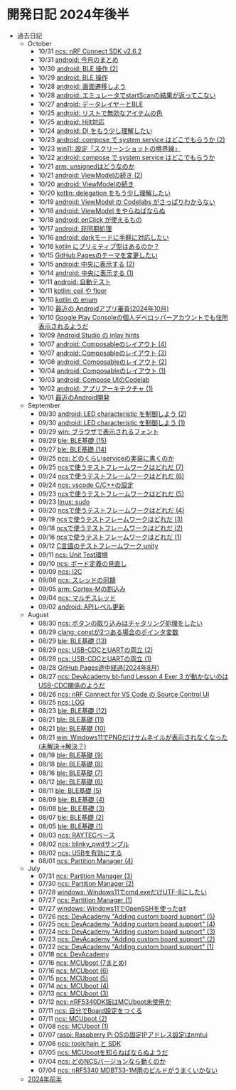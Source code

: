 # 開発日記 2024年後半

* 過去日記
  * October
    * 10/31 [ncs: nRF Connect SDK v2.6.2](/2024/10/20241031-ncs.html)
    * 10/31 [android: 今月のまとめ](/2024/10/20241031-and.html)
    * 10/30 [android: BLE 操作 (2)](/2024/10/20241030-and.html)
    * 10/29 [android: BLE 操作](/2024/10/20241029-and.html)
    * 10/28 [android: 画面遷移しよう](/2024/10/20241028-and2.html)
    * 10/28 [android: エミュレータでstartScanの結果が返ってこない](/2024/10/20241028-and.html)
    * 10/27 [android: データレイヤーとBLE](/2024/10/20241027-and.html)
    * 10/25 [android: リストで無効なアイテムの色](/2024/10/20241025-and2.html)
    * 10/25 [android: Hilt対応](/2024/10/20241025-and.html)
    * 10/24 [android: DI をもう少し理解したい](/2024/10/20241024-di.html)
    * 10/23 [android: compose で system service はどこでもらうか (2)](/2024/10/20241023-and.html)
    * 10/23 [win11: 設定「スクリーンショットの境界線」](/2024/10/20241023-win.html)
    * 10/22 [android: compose で system service はどこでもらうか](/2024/10/20241022-and.html)
    * 10/21 [arm: unsignedはどうなのか](/2024/10/20241021-arm.html)
    * 10/21 [android: ViewModelの続き (2)](/2024/10/20241021-and.html)
    * 10/20 [android: ViewModelの続き](/2024/10/20241020-and.html)
    * 10/20 [kotlin: delegation をもう少し理解したい](/2024/10/20241020-kot.html)
    * 10/19 [android: ViewModel の Codelabs がさっぱりわからない](/2024/10/20241019-and.html)
    * 10/18 [android: ViewModel をやらねばならぬ](/2024/10/20241018-and2.html)
    * 10/18 [android: onClick が使えるもの](/2024/10/20241018-and.html)
    * 10/17 [android: 非同期処理](/2024/10/20241017-and.html)
    * 10/16 [android: darkモードに手軽に対応したい](/2024/10/20241016-and.html)
    * 10/16 [kotlin にプリミティブ型はあるのか？](/2024/10/20241016-kot.html)
    * 10/15 [GitHub Pagesのテーマを変更したい](/2024/10/20241015-ghp.html)
    * 10/15 [android: 中央に表示する (2)](/2024/10/20241015-and.html)
    * 10/14 [android: 中央に表示する (1)](/2024/10/20241014-and.html)
    * 10/11 [android: 自動テスト](/2024/10/20241011-and.html)
    * 10/11 [kotlin: ceil や floor](/2024/10/20241011-kot.html)
    * 10/10 [kotlin の enum](/2024/10/20241010-kot.html)
    * 10/10 [最近の Androidアプリ審査(2024年10月)](/2024/10/20241010-gpc2.html)
    * 10/10 [Google Play Consoleの個人デベロッパーアカウントでも住所表示されるようだ](/2024/10/20241010-gpc.html)
    * 10/09 [Android Studio の inlay hints](/2024/10/20241009-and.html)
    * 10/07 [android: Composableのレイアウト (4)](/2024/10/20241008-and.html)
    * 10/07 [android: Composableのレイアウト (3)](/2024/10/20241007-and.html)
    * 10/06 [android: Composableのレイアウト (2)](/2024/10/20241006-and.html)
    * 10/04 [android: Composableのレイアウト (1)](/2024/10/20241004-and.html)
    * 10/03 [android: Compose UIのCodelab](/2024/10/20241003-and0.html)
    * 10/02 [android: アプリアーキテクチャ (1)](/2024/10/20241002-and.html)
    * 10/01 [最近のAndroid開発](/2024/10/20241001-and.html)
  * September
    * 09/30 [android: LED characteristic を制御しよう (2)](/2024/09/20240930-and2.html)
    * 09/30 [android: LED characteristic を制御しよう (1)](/2024/09/20240930-and.html)
    * 09/29 [win: ブラウザで表示されるフォント](/2024/09/20240929-win.html)
    * 09/29 [ble: BLE基礎 (15)](/2024/09/20240928-ble.html)
    * 09/27 [ble: BLE基礎 (14)](/2024/09/20240926-ble.html)
    * 09/25 [ncs: どのくらいserviceの実装に書くのか](/2024/09/20240925-ble.html)
    * 09/25 [ncsで使うテストフレームワークはどれだ (7)](/2024/09/20240925-test.html)
    * 09/24 [ncsで使うテストフレームワークはどれだ (6)](/2024/09/20240924-test.html)
    * 09/24 [ncs: vscode C/C++の設定](/2024/09/20240924-ncs.html)
    * 09/23 [ncsで使うテストフレームワークはどれだ (5)](/2024/09/20240923-test.html)
    * 09/23 [linux: sudo](/2024/09/20240923-linux.html)
    * 09/20 [ncsで使うテストフレームワークはどれだ (4)](/2024/09/20240920-test.html)
    * 09/19 [ncsで使うテストフレームワークはどれだ (3)](/2024/09/20240919-test.html)
    * 09/18 [ncsで使うテストフレームワークはどれだ (2)](/2024/09/20240918-test.html)
    * 09/16 [ncsで使うテストフレームワークはどれだ (1)](/2024/09/20240916-test.html)
    * 09/12 [C言語のテストフレームワーク unity](/2024/09/20240912-test.html)
    * 09/11 [ncs: Unit Test環境](/2024/09/20240911-test.html)
    * 09/10 [ncs: ボード定義の見直し](/2024/09/20240910-ncs.html)
    * 09/09 [ncs: I2C](/2024/09/20240909-ncs.html)
    * 09/08 [ncs: スレッドの同期](/2024/09/20240907-ncs.html)
    * 09/05 [arm: Cortex-Mの割込み](/2024/09/20240905-arm.html)
    * 09/04 [ncs: マルチスレッド](/2024/09/20240904-ncs.html)
    * 09/02 [android: APIレベル更新](/2024/09/20240902-and.html)
  * August
    * 08/30 [ncs: ボタンの取り込みはチャタリング処理をしたい](/2024/08/20240830-ncs.html)
    * 08/29 [clang: constが2つある場合のポインタ変数](/2024/08/20240829-c.html)
    * 08/29 [ble: BLE基礎 (13)](/2024/08/20240829-ble.html)
    * 08/29 [ncs: USB-CDCとUARTの両立 (2)](/2024/08/20240829-ncs.html)
    * 08/28 [ncs: USB-CDCとUARTの両立 (1)](/2024/08/20240828-ncs.html)
    * 08/28 [GitHub Pages途中経過(2024年8月)](/2024/08/20240828-ghp.html)
    * 08/27 [ncs: DevAcademy bt-fund Lesson 4 Exer 3 が動かないのはUSB-CDC関係のようだ](/2024/08/20240827-ncs.html)
    * 08/26 [ncs: nRF Connect for VS Code の Source Control UI](/2024/08/20240826-ncs.html)
    * 08/25 [ncs: LOG](/2024/08/20240825-ncs.html)
    * 08/23 [ble: BLE基礎 (12)](/2024/08/20240822-ble.html)
    * 08/21 [ble: BLE基礎 (11)](/2024/08/20240821-ble.html)
    * 08/21 [ble: BLE基礎 (10)](/2024/08/20240820-ble.html)
    * 08/21 [win: Windows11でPNGだけサムネイルが表示されなくなった(未解決→解決？)](/2024/08/20240821-win.html)
    * 08/19 [ble: BLE基礎 (9)](/2024/08/20240819-ble.html)
    * 08/18 [ble: BLE基礎 (8)](/2024/08/20240818-ble.html)
    * 08/16 [ble: BLE基礎 (7)](/2024/08/20240816-ble.html)
    * 08/12 [ble: BLE基礎 (6)](/2024/08/20240812-ble.html)
    * 08/11 [ble: BLE基礎 (5)](/2024/08/20240811-ble.html)
    * 08/09 [ble: BLE基礎 (4)](/2024/08/20240809-ble.html)
    * 08/08 [ble: BLE基礎 (3)](/2024/08/20240808-ble.html)
    * 08/07 [ble: BLE基礎 (2)](/2024/08/20240807-ble.html)
    * 08/05 [ble: BLE基礎 (1)](/2024/08/20240805-ble.html)
    * 08/03 [ncs: RAYTECベース](/2024/08/20240803-ncs.html)
    * 08/02 [ncs: blinky_pwdサンプル](/2024/08/20240802-pwm.html)
    * 08/02 [ncs: USBを有効にする](/2024/08/20240802-ncs.html)
    * 08/01 [ncs: Partition Manager (4)](/2024/08/20240801-ncs.html)
  * July
    * 07/31 [ncs: Partition Manager (3)](/2024/07/20240731-ncs.html)
    * 07/30 [ncs: Partition Manager (2)](/2024/07/20240730-ncs.html)
    * 07/28 [windows: Windows11でcmd.exeだけUTF-8にしたい](/2024/07/20240728-utf.html)
    * 07/27 [ncs: Partition Manager (1)](/2024/07/20240727-ncs.html)
    * 07/27 [windows: Windows11でOpenSSHを使ったgit](/2024/07/20240727-ssh.html)
    * 07/26 [ncs: DevAcademy "Adding custom board support" (5)](/2024/07/20240726-da.html)
    * 07/25 [ncs: DevAcademy "Adding custom board support" (4)](/2024/07/20240725-da.html)
    * 07/24 [ncs: DevAcademy "Adding custom board support" (3)](/2024/07/20240724-da.html)
    * 07/23 [ncs: DevAcademy "Adding custom board support" (2)](/2024/07/20240723-da.html)
    * 07/22 [ncs: DevAcademy "Adding custom board support" (1)](/2024/07/20240722-da.html)
    * 07/18 [ncs: DevAcademy](/2024/07/20240718-da.html)
    * 07/16 [ncs: MCUboot (7まとめ)](/2024/07/20240716-boot2.html)
    * 07/16 [ncs: MCUboot (6)](/2024/07/20240716-boot.html)
    * 07/15 [ncs: MCUboot (5)](/2024/07/20240715-boot.html)
    * 07/14 [ncs: MCUboot (4)](/2024/07/20240714-boot.html)
    * 07/13 [ncs: MCUboot (3)](/2024/07/20240713-boot.html)
    * 07/12 [ncs: nRF5340DK版はMCUboot未使用か](/2024/07/20240712-53dk.html)
    * 07/11 [ncs: 自分でBoard設定をつくる](/2024/07/20240711-dts.html)
    * 07/11 [ncs: MCUboot (2)](/2024/07/20240711-boot.html)
    * 07/08 [ncs: MCUboot (1)](/2024/07/20240708-boot.html)
    * 07/07 [raspi: Raspberry Pi OSの固定IPアドレス設定はnmtui](/2024/07/20240707-raspi.html)
    * 07/06 [ncs: toolchain と SDK](/2024/07/20240706-ncs.html)
    * 07/05 [ncs: MCUbootを知らねばならぬようだ](/2024/07/20240705-boot.html)
    * 07/04 [ncs: どのNCSバージョンなら動くのか](/2024/07/20240704-ncs.html)
    * 07/04 [ncs: nRF5340 MDBT53-1M用のビルドがうまくいかない](/2024/07/20240704-mdbt.html)
  * [2024年前半](2024-1.html)
